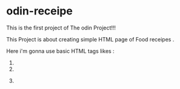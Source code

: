 # odin-receipe

This is the first project of The odin Project!!!

This Project is about creating simple HTML page of Food receipes .

Here i'm gonna use basic HTML tags likes :
1. <a>
2. <img>
3. <p>
